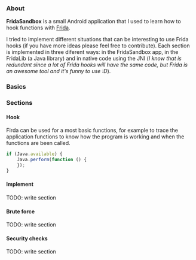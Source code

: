 ### About
**FridaSandbox** is a small Android application that I used to learn how to hook functions with [Frida](https://www.frida.re/ "Frida webpage").

I tried to implement different situations that can be interesting to use Frida hooks (if you have more ideas please feel free to contribute). Each section is implemented in three diferent ways: in the FridaSandbox app, in the FridaLib (a Java library) and in native code using the JNI (*I know that is redundant since a lot of Frida hooks will have the same code, but Frida is an awesome tool and it's funny to use :D*).

### Basics

### Sections
#### Hook
Firda can be used for a most basic functions, for example to trace the application functions to know how the program is working and when the functions are been called.

```javascript
if (Java.available) {
    Java.perform(function () {
    });
}
```

#### Implement
TODO: write section

#### Brute force
TODO: write section

#### Security checks
TODO: write section
